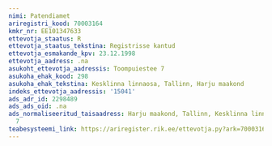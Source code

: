 ```yaml
---
nimi: Patendiamet
ariregistri_kood: 70003164
kmkr_nr: EE101347633
ettevotja_staatus: R
ettevotja_staatus_tekstina: Registrisse kantud
ettevotja_esmakande_kpv: 23.12.1998
ettevotja_aadress: .na
asukoht_ettevotja_aadressis: Toompuiestee 7
asukoha_ehak_kood: 298
asukoha_ehak_tekstina: Kesklinna linnaosa, Tallinn, Harju maakond
indeks_ettevotja_aadressis: '15041'
ads_adr_id: 2298489
ads_ads_oid: .na
ads_normaliseeritud_taisaadress: Harju maakond, Tallinn, Kesklinna linnaosa, Toompuiestee
  7
teabesysteemi_link: https://ariregister.rik.ee/ettevotja.py?ark=70003164&ref=rekvisiidid
---
```

